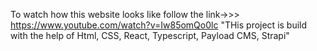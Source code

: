 To watch how this website looks like follow the link->>> https://www.youtube.com/watch?v=Iw85omQo0lc
"THis project is build with the help of Html, CSS, React, Typescript, Payload CMS, Strapi"
